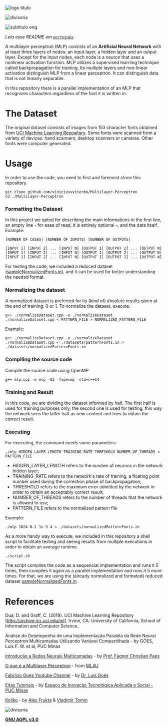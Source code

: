 ![logo titulo](https://user-images.githubusercontent.com/24854541/94681693-435a4100-02fa-11eb-85df-5cbd55374f98.png)

![divisoria](https://user-images.githubusercontent.com/24854541/94681772-5a009800-02fa-11eb-8ff8-29f9fad9b18f.png)

![subtitulo eng](https://user-images.githubusercontent.com/24854541/94682006-afd54000-02fa-11eb-8657-265172fbc4f8.png)

*Leia esse README em [`português`](https://github.com/viniciusvviterbo/Multilayer-Perceptron/blob/master/README.pt.md).*

A multilayer perceptron (MLP) consists of an **Artificial Neural Network** with at least three layers of nodes: an input layer, a hidden layer and an output layer. Except for the input nodes, each node is a neuron that uses a nonlinear activation function. MLP utilizes a supervised learning technique called backpropagation for training. Its multiple layers and non-linear activation distinguish MLP from a linear perceptron. It can distinguish data that is not linearly separable.

In this repository there is a parallel implementation of an MLP that recognizes characters regardless of the font it is written in.

# The Dataset

The original dataset consists of images from 153 character fonts obtained from [UCI Machine Learning Repository](https://archive.ics.uci.edu/ml/datasets/Character+Font+Images). Some fonts were scanned from a variety of devices: hand scanners, desktop scanners or cameras. Other fonts were computer generated.

# Usage

In order to use the code, you need to first and foremost clone this repository.

```shell
git clone github.com/viniciusvviterbo/Multilayer-Perceptron
cd ./Multilayer-Perceptron
```

### Formatting the Dataset

In this project we opted for describing the main informations in the first line, an empty line - for ease of read, it is entirely optional -, and the data itself. Example:

```
[NUMBER OF CASES] [NUMBER OF INPUTS] [NUMBER OF OUTPUTS]

[INPUT 1] [INPUT 2] ... [INPUT N] [OUTPUT 1] [OUTPUT 2] ... [OUTPUT N]
[INPUT 1] [INPUT 2] ... [INPUT N] [OUTPUT 1] [OUTPUT 2] ... [OUTPUT N]
[INPUT 1] [INPUT 2] ... [INPUT N] [OUTPUT 1] [OUTPUT 2] ... [OUTPUT N]
```

For testing the code, we included a reduced dataset ([sampleNormalizedFonts.in](https://github.com/viniciusvviterbo/Multilayer-Perceptron/blob/master/datasets/sampleNormalizedFonts.in)), and it can be used for better understanding the needed format.

### Normalizing the dataset

A normalized dataset is preferred for its (kind of) absolute results given at the end of training: 0 or 1. To normalize the dataset, execute:

```shell
g++ ./normalizeDataset.cpp -o ./normalizeDataset
./normalizeDataset.cpp < PATTERN_FILE > NORMALIZED_PATTERN_FILE
```

Example:

```shell
g++ ./normalizeDataset.cpp -o ./normalizeDataset
./normalizeDataset.cpp < ./datasets/patternFonts.in > ./datasets/normalizedPatternFonts.in
```

### Compiling the source code

Compile the source code using OpenMP

```shell
g++ mlp.cpp -o mlp -O3 -fopenmp -std=c++14
```

### Training and Result

In this code, we are dividing the dataset informed by half. The first half is used for training purposes only, the second one is used for testing, this way the network sees the latter half as new content and tries to obtain the correct result.

### Executing

For executing, the command needs some parameters:

```shell
./mlp HIDDEN_LAYER_LENGTH TRAINING_RATE THRESHOLD NUMBER_OF_THREADS < PATTERN_FILE
```

* HIDDEN_LAYER_LENGTH refers to the number of neurons in the network hidden layer;
* TRAINING_RATE refers to the network's rate of training, a floating point number used during the correction phase of backpropagation;
* THRESHOLD  refers to the maximum error admitted by the network in order to obtain an acceptably correct result;
* NUMBER_OF_THREADS refers to the number of threads that the network is allowed to use;
* PATTERN_FILE refers to the normalized pattern file

Example:

```shell
./mlp 1024 0.1 1e-3 4 < ./datasets/normalizedPatternFonts.in
```

As a more handy way to execute, we included in this repository a shell script to facilitate testing and seeing results from multiple executions in order to obtain an average runtime.

```shell
./script.sh
```

The script compiles the code as a sequencial implementation and runs it 5 times, then compiles it again as a parallel implementation and runs it 5 more times. For that, we are using the (already normalized and formated) reduced dataset [sampleNormalizedFonts.in](https://github.com/viniciusvviterbo/Multilayer-Perceptron/blob/master/datasets/sampleNormalizedFonts.in).

# References

Dua, D. and Graff, C. (2019). UCI Machine Learning Repository [http://archive.ics.uci.edu/ml]. Irvine, CA: University of California, School of Information and Computer Science.

Análise do Desempenho de uma Implementação Paralela da Rede Neural Perceptron Multicamadas Utilizando Variável Compartilhada - by GÓES, Luís F. W. et al, PUC Minas 

[Introdução a Redes Neurais Multicamadas](https://www.youtube.com/watch?v=fRz57JSpl80) - by [Prof. Fagner Christian Paes](http://lattes.cnpq.br/3446751413682046)

[O que é a Multilayer Perceptron](https://www.youtube.com/watch?v=q3noPM9gcd8&list=PLKWX1jIoUZaWY_4zxjLXnIMU1Suyaa4VX&index=16) - from [ML4U](https://www.youtube.com/c/ML4U_Mello/)

[Fabrício Goés Youtube Channel](https://www.youtube.com/channel/UCgeFcHndjZVth6HRg3cFkng) - by [Dr. Luis Goés](http://lattes.cnpq.br/7401444661491250)

[Eitas Tutoriais](http://www.eitas.com.br/tutoriais/12) - by [Espaço de Inovação Tecnológica Aplicada e Social - PUC Minas](http://www.eitas.com.br/)

[Koliko](http://www.fontslots.com/koliko-font/) - by [Alex Frukta](https://www.behance.net/MRfrukta) & [Vladimir Tomin](https://www.behance.net/myaka)


![divisoria](https://user-images.githubusercontent.com/24854541/94681772-5a009800-02fa-11eb-8ff8-29f9fad9b18f.png)

**[GNU AGPL v3.0](https://www.gnu.org/licenses/agpl-3.0.html)**
